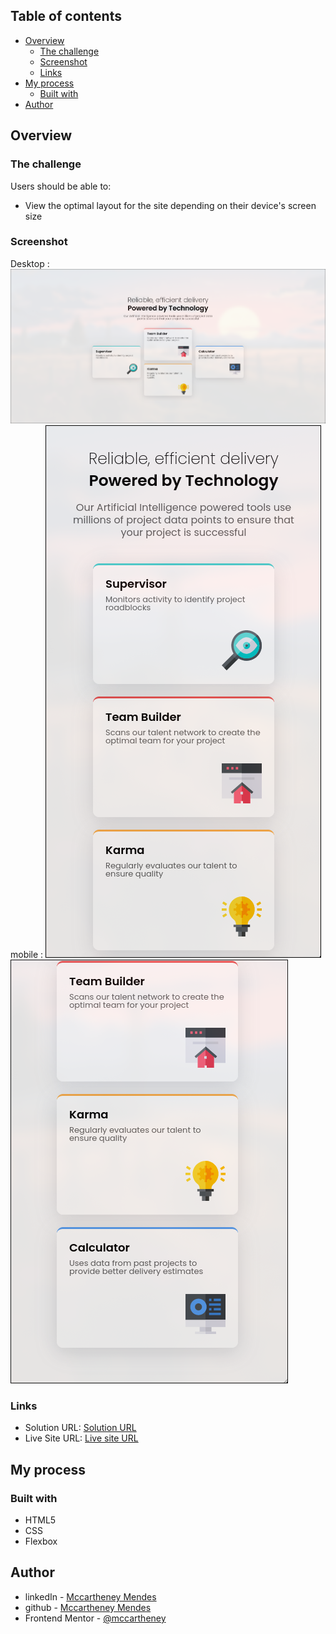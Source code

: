 ## Table of contents

- [Overview](#overview)
  - [The challenge](#the-challenge)
  - [Screenshot](#screenshot)
  - [Links](#links)
- [My process](#my-process)
  - [Built with](#built-with)
- [Author](#author)

## Overview

### The challenge

Users should be able to:

- View the optimal layout for the site depending on their device's screen size

### Screenshot

Desktop :
![](./screenShots/desktop.png)
mobile :
![](./screenShots/mobile1.png)
![](./screenShots/mobile2.png)

### Links

- Solution URL: [Solution URL](https://github.com/mccartheney/Four-card-feature-section)
- Live Site URL: [Live site URL](https://zippy-gingersnap-a65091.netlify.app/)

## My process

### Built with

- HTML5
- CSS
- Flexbox

## Author

- linkedIn - [Mccartheney Mendes](https://www.linkedin.com/in/mccartheney-mendes-892709292/)
- github - [Mccartheney Mendes](https://github.com/mccartheney)
- Frontend Mentor - [@mccartheney](https://www.frontendmentor.io/profile/mccartheney)